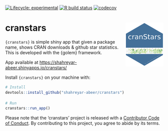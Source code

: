 

<!-- badges: start -->
[![Lifecycle: experimental](https://img.shields.io/badge/lifecycle-maturing-blue.svg)](https://www.tidyverse.org/lifecycle/#experimental)
[![R build status](https://github.com/shahreyar-abeer/cranstars/workflows/R-CMD-check/badge.svg)](https://github.com/shahreyar-abeer/cranstars/actions)
[![codecov](https://codecov.io/gh/shahreyar-abeer/cranstars/branch/master/graphs/badge.svg)](https://codecov.io/gh/shahreyar-abeer/cranstars)
<!-- badges: end -->  


# cranstars <img src="inst/app/www/hex.png" align="right" alt="" width="120" />

`{cranstars}` is simple shiny app that given a package name, shows CRAN downloads &amp; github star statistics.  
This is developed with the {golem} framework.

App available at <https://shahreyar-abeer.shinyapps.io/cranstars/>  

Install `{cranstars}` on your machine with:

``` r
# Install
devtools::install_github("shahreyar-abeer/cranstars")

# Run
cranstars::run_app()
```


Please note that the ‘cranstars’ project is released with a [Contributor
Code of Conduct](inst/CODE_OF_CONDUCT.md). By contributing to this project,
you agree to abide by its terms.  

